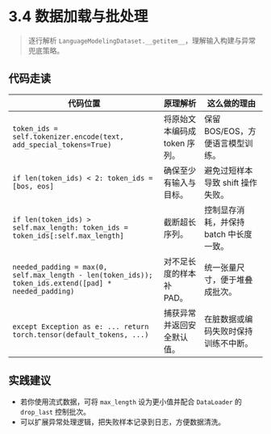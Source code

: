 # 3.4 数据加载与批处理

> 逐行解析 `LanguageModelingDataset.__getitem__`，理解输入构建与异常兜底策略。

## 代码走读
| 代码位置 | 原理解析 | 这么做的理由 |
| --- | --- | --- |
| `token_ids = self.tokenizer.encode(text, add_special_tokens=True)` | 将原始文本编码成 token 序列。 | 保留 BOS/EOS，方便语言模型训练。 |
| `if len(token_ids) < 2: token_ids = [bos, eos]` | 确保至少有输入与目标。 | 避免过短样本导致 shift 操作失败。 |
| `if len(token_ids) > self.max_length: token_ids = token_ids[:self.max_length]` | 截断超长序列。 | 控制显存消耗，并保持 batch 中长度一致。 |
| `needed_padding = max(0, self.max_length - len(token_ids)); token_ids.extend([pad] * needed_padding)` | 对不足长度的样本补 PAD。 | 统一张量尺寸，便于堆叠成批次。 |
| `except Exception as e: ... return torch.tensor(default_tokens, ...)` | 捕获异常并返回安全默认值。 | 在脏数据或编码失败时保持训练不中断。 |

## 实践建议
- 若你使用流式数据，可将 `max_length` 设为更小值并配合 `DataLoader` 的 `drop_last` 控制批次。
- 可以扩展异常处理逻辑，把失败样本记录到日志，方便数据清洗。 
